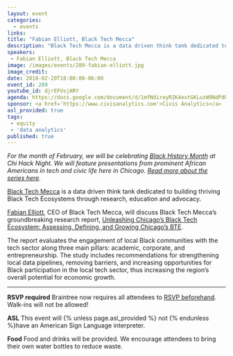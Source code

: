 ```yaml
---
layout: event
categories: 
  - events
links:
title: "Fabian Elliott, Black Tech Mecca"
description: "Black Tech Mecca is a data driven think tank dedicated to building thriving Black Tech Ecosystems through research, education and advocacy. Fabian Elliott, CEO of Black Tech Mecca, will discuss Black Tech Mecca’s groundbreaking research report, Unleashing Chicago’s Black Tech Ecosystem: Assessing, Defining, and Growing Chicago’s BTE."
speakers:
 - Fabian Elliott, Black Tech Mecca
image: /images/events/289-fabian-elliott.jpg
image_credit: 
date: 2018-02-20T18:00:00-06:00
event_id: 289
youtube_id: djrEFUsjARY
agenda: https://docs.google.com/document/d/1mfNdireyRIK4extGKLuzW9NdPdRDzmKtnj8rU7pV5Ms/edit#
sponsor: <a href='https://www.civisanalytics.com'>Civis Analytics</a>
asl_provided: true
tags: 
 - equity
 - 'data analytics'
published: true
---
```


*For the month of February, we will be celebrating [Black History Month](https://en.wikipedia.org/wiki/Black_History_Month) at Chi Hack Night. We will feature presentations from prominent African Americans in tech and civic life here in Chicago. [Read more about the series here](https://chihacknight.org/blog/2018/02/02/introducing-black-history-month-speaker-series.html).*

[Black Tech Mecca](https://www.blacktechmecca.org/) is a data driven think tank dedicated to building thriving Black Tech Ecosystems through research, education and advocacy. 

[Fabian Elliott](https://twitter.com/Fabian_Elliott), CEO of Black Tech Mecca, will discuss Black Tech Mecca’s groundbreaking research report, [Unleashing Chicago’s Black Tech Ecosystem: Assessing, Defining, and Growing Chicago’s BTE](https://www.blacktechmecca.org/research/).
 
The report evaluates the engagement of local Black communities with the tech sector along three main pillars: academic, corporate, and entrepreneurship. The study includes recommendations for strengthening local data pipelines, removing barriers, and increasing opportunities for Black participation in the local tech sector, thus increasing the region’s overall potential for economic growth.

---

**RSVP required** Braintree now requires all attendees to [RSVP beforehand](https://www.eventbrite.com/e/chi-hack-night-registration-41703945624). Walk-ins will not be allowed!

**ASL** This event will {% unless page.asl_provided %} not {% endunless %}have an American Sign Language interpreter.

**Food** Food and drinks will be provided. We encourage attendees to bring their own water bottles to reduce waste.